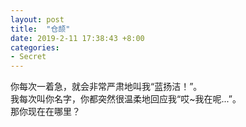 ```yaml
---
layout: post
title:  "仓颉"
date: 2019-2-11 17:38:43 +8:00
categories: 
- Secret
---
```


你每次一着急，就会非常严肃地叫我“蓝扬洁！”。  
我每次叫你名字，你都突然很温柔地回应我“哎~我在呢...”。  
那你现在在哪里？